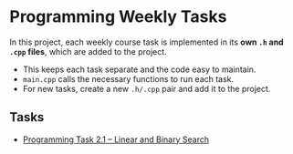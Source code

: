 # Programming Weekly Tasks

In this project, each weekly course task is implemented in its **own `.h` and `.cpp` files**, which are added to the project.  

- This keeps each task separate and the code easy to maintain.  
- `main.cpp` calls the necessary functions to run each task.  
- For new tasks, create a new `.h/.cpp` pair and add it to the project.

## Tasks

- [Programming Task 2.1 – Linear and Binary Search](LinearAndBinarySearch.cpp)  
